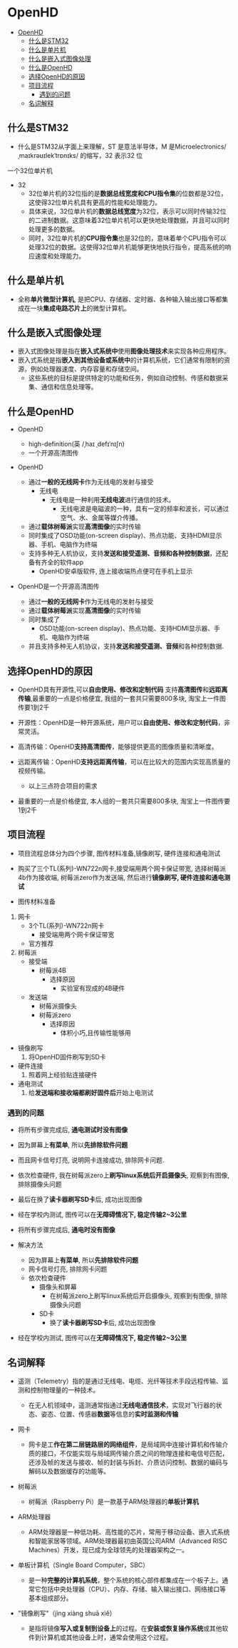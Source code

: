 # OpenHD

- [OpenHD](#openhd)
  - [什么是STM32](#什么是stm32)
  - [什么是单片机](#什么是单片机)
  - [什么是嵌入式图像处理](#什么是嵌入式图像处理)
  - [什么是OpenHD](#什么是openhd)
  - [选择OpenHD的原因](#选择openhd的原因)
  - [项目流程](#项目流程)
    - [遇到的问题](#遇到的问题)
  - [名词解释](#名词解释)

## 什么是STM32

- 什么是STM32从字面上来理解，ST 是意法半导体，M 是Microelectronics/ˌmaɪkrəʊɪlekˈtrɒnɪks/ 的缩写，32 表示32 位

一个32位单片机

- 32
  - 32位单片机的32位指的是**数据总线宽度和CPU指令集**的位数都是32位，这使得32位单片机具有更高的性能和处理能力。
  - 具体来说，32位单片机的**数据总线宽度**为32位，表示可以同时传输32位的二进制数据。这意味着32位单片机可以更快地处理数据，并且可以同时处理更多的数据。
  - 同时，32位单片机的**CPU指令集**也是32位的，意味着单个CPU指令可以处理32位的数据。这使得32位单片机能够更快地执行指令，提高系统的响应速度和处理能力。

## 什么是单片机

- 全称**单片微型计算机**, 是把CPU、存储器、定时器、各种输入输出接口等都集成在一块**集成电路芯片上**的微型计算机。

## 什么是嵌入式图像处理

- 嵌入式图像处理是指在**嵌入式系统中**使用**图像处理技术**来实现各种应用程序。
- 嵌入式系统是指**嵌入到其他设备或系统中**的计算机系统，它们通常有限制的资源，例如处理器速度、内存容量和存储空间。
  - 这些系统的目标是提供特定的功能和任务，例如自动控制、传感和数据采集、通信和信息处理等。

## 什么是OpenHD

- OpenHD
  - high-definition(英 /ˌhaɪ ˌdefɪˈnɪʃn)
  - 一个开源高清图传

- OpenHD
  - 通过**一般的无线网卡**作为无线电的发射与接受
    - 无线电
      - 无线电是一种利用**无线电波**进行通信的技术。
        - 无线电波是电磁波的一种，具有一定的频率和波长，可以通过空气、水、金属等媒介传播。
  - 通过**载体树莓派**实现**高清图像**的实时传输
  - 同时集成了OSD功能(on-screen display)、热点功能、支持HDMI显示器、手机、电脑作为终端
  - 支持多种无人机协议，支持**发送和接受遥测、音频和各种控制数据**，还配备有齐全的软件app
    - OpenHD安卓版软件, 连上接收端热点便可在手机上显示

- OpenHD是一个开源高清图传
  - 通过**一般的无线网卡**作为无线电的发射与接受
  - 通过**载体树莓派**实现**高清图像**的实时传输
  - 同时集成了
    - OSD功能(on-screen display)、热点功能、支持HDMI显示器、手机、电脑作为终端
  - 并且支持多种无人机协议，支持**发送和接受遥测、音频**和各种控制数据.

## 选择OpenHD的原因

- OpenHD具有开源性,可以**自由使用、修改和定制代码** 支持**高清图传**和**远距离传输**,最重要的一点是价格便宜, 我组的一套共只需要800多块, 淘宝上一件图传要1到2千

- 开源性：OpenHD是一种开源系统，用户可以**自由使用、修改和定制代码**，非常灵活。
- 高清传输：OpenHD**支持高清图传**，能够提供更高的图像质量和清晰度。
- 远距离传输：OpenHD**支持远距离传输**，可以在比较大的范围内实现高质量的视频传输。
  - 以上三点符合项目的需求
- 最重要的一点是价格便宜, 本人组的一套共只需要800多块, 淘宝上一件图传要1到2千

## 项目流程

- 项目流程总体分为四个步骤, 图传材料准备,镜像刷写, 硬件连接和通电测试
- 购买了三个TL(系列)-WN722n网卡,接受端用两个网卡保证带宽, 选择树莓派4b作为接收端, 树莓派zero作为发送端, 然后进行**镜像刷写, 硬件连接和通电测试**

- 图传材料准备

1. 网卡
   - 3个TL(系列)-WN722n网卡
     - 接受端用两个网卡保证带宽
   - 官方推荐
2. 树莓派
   - 接受端
     - 树莓派4B
       - 选择原因
         - 实验室有现成的4B硬件
   - 发送端
      - 树莓派摄像头
      - 树莓派zero
        - 选择原因
          - 体积小巧,且传输性能够用

- 镜像刷写
   1. 将OpenHD固件刷写到SD卡
- 硬件连接
   1. 照着网上经验贴连接硬件
- 通电测试
   1. 给**发送端和接收端都刷好固件后**开始上电测试

### 遇到的问题

- 将所有步骤完成后, **通电测试时没有图像**
- 因为屏幕上**有菜单**, 所以**先排除软件问题**
- 而且网卡信号灯亮, 说明网卡连接成功, 排除网卡问题.
- 依次检查硬件, 我在树莓派zero上**刷写linux系统后开启摄像头**, 观察到有图像, 排除摄像头问题
- 最后在换了**读卡器刷写SD卡**后, 成功出现图像
- 经在学校内测试, 图传可以在**无障碍情况下, 稳定传输2~3公里**

- 将所有步骤完成后, **通电时没有图像**

- 解决方法
  - 因为屏幕上**有菜单**, 所以**先排除软件问题**
  - 网卡信号灯亮, 排除网卡问题
  - 依次检查硬件
    - 摄像头和屏幕
      - 在树莓派zero上刷写linux系统后开启摄像头, 观察到有图像, 排除摄像头问题
    - SD卡
      - 换了**读卡器刷写SD卡**后, 成功出现图像
- 经在学校内测试, 图传可以在**无障碍情况下, 稳定传输2~3公里**

## 名词解释

- 遥测（Telemetry）指的是通过无线电、电缆、光纤等技术手段远程传输、监测和控制物理量的一种技术。
  - 在无人机领域中，遥测通常指通过**无线电通信技术**，实现对飞行器的状态、姿态、位置、传感器**数据**等信息的**实时监测和传输**

- 网卡
  - 网卡是工**作在第二层链路层的网络组件**，是局域网中连接计算机和传输介质的接口，不仅能实现与局域网传输介质之间的物理连接和电信号匹配，还涉及帧的发送与接收、帧的封装与拆封、介质访问控制、数据的编码与解码以及数据缓存的功能等。

- 树莓派
  - 树莓派（Raspberry Pi）是一款基于ARM处理器的**单板计算机**

- ARM处理器
  - ARM处理器是一种低功耗、高性能的芯片，常用于移动设备、嵌入式系统和智能家居等领域。ARM处理器最初由英国公司ARM（Advanced RISC Machines）开发，现已成为全球领先的处理器架构之一。

- 单板计算机（Single Board Computer，SBC）
  - 是一种**完整的计算机系统**，整个系统的核心部件都集成在一个板子上。通常它包括中央处理器（CPU）、内存、存储、输入输出接口、网络接口等基本组成部分。

- "镜像刷写"（jìng xiàng shuā xiě）
  - 是指将镜像**写入或复制到设备上**的过程。在**安装或恢复操作系统**或其他软件到计算机或其他设备上时，通常会使用这个过程。
